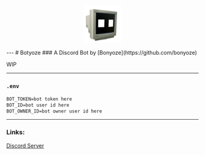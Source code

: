 <p align="center">
  <img width="100" height="100" src="https://raw.githubusercontent.com/Bonyoze/discordjs-botyoze/main/src/assets/bot_icon.png">
</p>
---
# Botyoze
### A Discord Bot by [Bonyoze](https://github.com/bonyoze)

WIP

---

### `.env`
```
BOT_TOKEN=bot token here
BOT_ID=bot user id here
BOT_OWNER_ID=bot owner user id here
```

---

### Links:
[Discord Server](https://discord.gg/hnf57sjJDP)
